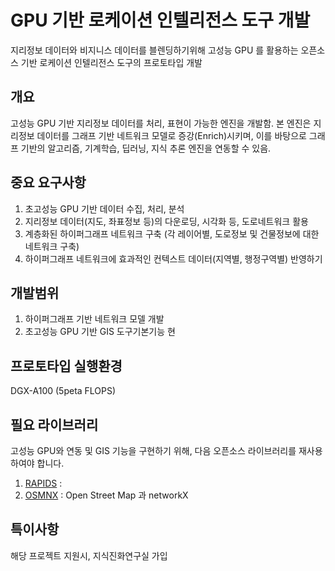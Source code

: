 # GPU 기반 로케이션 인텔리전스 도구 개발
지리정보 데이터와 비지니스 데이터를 블렌딩하기위해 고성능 GPU 를 활용하는 오픈소스 기반 로케이션 인텔리전스 도구의 프로토타입 개발

## 개요
고성능 GPU 기반 지리정보 데이터를 처리, 표현이 가능한 엔진을 개발함. 본 엔진은 지리정보 데이터를 그래프 기반 네트워크 모델로 증강(Enrich)시키며, 이를 바탕으로 그래프 기반의 알고리즘, 기계학습, 딥러닝, 지식 추론 엔진을 연동할 수 있음.

## 중요 요구사항
1. 초고성능 GPU 기반 데이터 수집, 처리, 분석
2. 지리정보 데이터(지도, 좌표정보 등)의 다운로딩, 시각화 등, 도로네트워크 활용 
3. 계층화된 하이퍼그래프 네트워크 구축 (각 레이어별, 도로정보 및 건물정보에 대한 네트워크 구축)
4. 하이퍼그래프 네트워크에 효과적인 컨텍스트 데이터(지역별, 행정구역별) 반영하기

## 개발범위 
1. 하이퍼그래프 기반 네트워크 모델 개발 
2. 초고성능 GPU 기반 GIS 도구기본기능 현

## 프로토타입 실행환경
DGX-A100 (5peta FLOPS) 

## 필요 라이브러리
고성능 GPU와 연동 및 GIS 기능을 구현하기 위해, 다음 오픈소스 라이브러리를 재사용하여야 합니다.
1. [RAPIDS](https://github.com/rapidsai) : 
2. [OSMNX](https://github.com/gboeing/osmnx) : Open Street Map 과 networkX

## 특이사항
해당 프로젝트 지원시, 지식진화연구실 가입 
